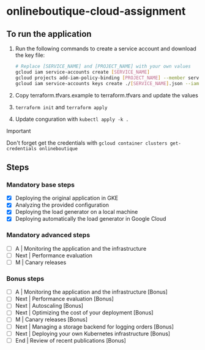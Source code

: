 # onlineboutique-cloud-assignment

## To run the application

1. Run the following commands to create a service account and download the key file:

    ```bash
    # Replace [SERVICE_NAME] and [PROJECT_NAME] with your own values
    gcloud iam service-accounts create [SERVICE_NAME]
    gcloud projects add-iam-policy-binding [PROJECT_NAME] --member serviceAccount:[SERVICE_NAME]@[PROJECT_NAME].iam.gserviceaccount.com --role roles/editor
    gcloud iam service-accounts keys create ./[SERVICE_NAME].json --iam-account [SERVICE_NAME]@[PROJECT_NAME].iam.gserviceaccount.com
    ```

2. Copy terraform.tfvars.example to terraform.tfvars and update the values
3. `terraform init` and `terraform apply`
4. Update conguration with `kubectl apply -k .`

> [!IMPORTANT]
> Don't forget get the credentials with `gcloud container clusters get-credentials onlineboutique`

## Steps

### Mandatory base steps

- [x] Deploying the original application in GKE
- [x] Analyzing the provided configuration
- [x] Deploying the load generator on a local machine
- [x] Deploying automatically the load generator in Google Cloud

### Mandatory advanced steps

- [ ] A | Monitoring the application and the infrastructure
- [ ] Next | Performance evaluation
- [ ] M | Canary releases

### Bonus steps

- [ ] A | Monitoring the application and the infrastructure [Bonus]
- [ ] Next | Performance evaluation [Bonus]
- [ ] Next | Autoscaling [Bonus]
- [ ] Next | Optimizing the cost of your deployment [Bonus]
- [ ] M | Canary releases [Bonus]
- [ ] Next | Managing a storage backend for logging orders [Bonus]
- [ ] Next | Deploying your own Kubernetes infrastructure [Bonus]
- [ ] End | Review of recent publications [Bonus]
